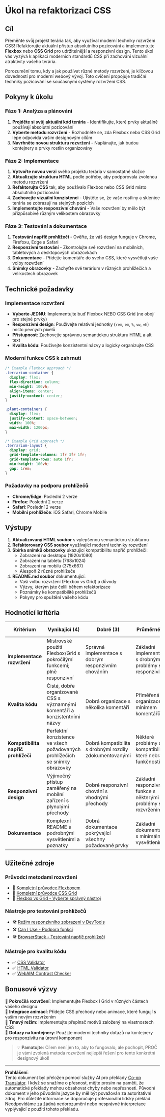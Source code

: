 <!--
CO_OP_TRANSLATOR_METADATA:
{
  "original_hash": "bee6762d4092a13fc7c338814963f980",
  "translation_date": "2025-10-24T21:00:09+00:00",
  "source_file": "3-terrarium/2-intro-to-css/assignment.md",
  "language_code": "cs"
}
-->
# Úkol na refaktorizaci CSS

## Cíl

Přeměňte svůj projekt terária tak, aby využíval moderní techniky rozvržení CSS! Refaktorujte aktuální přístup absolutního pozicování a implementujte **Flexbox** nebo **CSS Grid** pro udržitelnější a responzivní design. Tento úkol vás vyzývá k aplikaci moderních standardů CSS při zachování vizuální atraktivity vašeho terária.

Porozumění tomu, kdy a jak používat různé metody rozvržení, je klíčovou dovedností pro moderní webový vývoj. Toto cvičení propojuje tradiční techniky pozicování se současnými systémy rozvržení CSS.

## Pokyny k úkolu

### Fáze 1: Analýza a plánování
1. **Projděte si svůj aktuální kód terária** - Identifikujte, které prvky aktuálně používají absolutní pozicování
2. **Vyberte metodu rozvržení** - Rozhodněte se, zda Flexbox nebo CSS Grid lépe odpovídá vašim designovým cílům
3. **Navrhněte novou strukturu rozvržení** - Naplánujte, jak budou kontejnery a prvky rostlin organizovány

### Fáze 2: Implementace
1. **Vytvořte novou verzi** svého projektu terária v samostatné složce
2. **Aktualizujte strukturu HTML** podle potřeby, aby podporovala zvolenou metodu rozvržení
3. **Refaktorujte CSS** tak, aby používalo Flexbox nebo CSS Grid místo absolutního pozicování
4. **Zachovejte vizuální konzistenci** - Ujistěte se, že vaše rostliny a sklenice terária se zobrazují na stejných pozicích
5. **Implementujte responzivní chování** - Vaše rozvržení by mělo být přizpůsobivé různým velikostem obrazovky

### Fáze 3: Testování a dokumentace
1. **Testování napříč prohlížeči** - Ověřte, že váš design funguje v Chrome, Firefoxu, Edge a Safari
2. **Responzivní testování** - Zkontrolujte své rozvržení na mobilních, tabletových a desktopových obrazovkách
3. **Dokumentace** - Přidejte komentáře do svého CSS, které vysvětlují vaše volby rozvržení
4. **Snímky obrazovky** - Zachyťte své terárium v různých prohlížečích a velikostech obrazovek

## Technické požadavky

### Implementace rozvržení
- **Vyberte JEDNU**: Implementujte buď Flexbox NEBO CSS Grid (ne obojí pro stejné prvky)
- **Responzivní design**: Používejte relativní jednotky (`rem`, `em`, `%`, `vw`, `vh`) místo pevných pixelů
- **Přístupnost**: Zachovejte správnou semantickou strukturu HTML a alt text
- **Kvalita kódu**: Používejte konzistentní názvy a logicky organizujte CSS

### Moderní funkce CSS k zahrnutí
```css
/* Example Flexbox approach */
.terrarium-container {
  display: flex;
  flex-direction: column;
  min-height: 100vh;
  align-items: center;
  justify-content: center;
}

.plant-containers {
  display: flex;
  justify-content: space-between;
  width: 100%;
  max-width: 1200px;
}

/* Example Grid approach */
.terrarium-layout {
  display: grid;
  grid-template-columns: 1fr 3fr 1fr;
  grid-template-rows: auto 1fr;
  min-height: 100vh;
  gap: 1rem;
}
```

### Požadavky na podporu prohlížečů
- **Chrome/Edge**: Poslední 2 verze
- **Firefox**: Poslední 2 verze  
- **Safari**: Poslední 2 verze
- **Mobilní prohlížeče**: iOS Safari, Chrome Mobile

## Výstupy

1. **Aktualizovaný HTML soubor** s vylepšenou semantickou strukturou
2. **Refaktorovaný CSS soubor** využívající moderní techniky rozvržení
3. **Sbírka snímků obrazovky** ukazující kompatibilitu napříč prohlížeči:
   - Zobrazení na desktopu (1920x1080)
   - Zobrazení na tabletu (768x1024) 
   - Zobrazení na mobilu (375x667)
   - Alespoň 2 různé prohlížeče
4. **README.md soubor** dokumentující:
   - Vaši volbu rozvržení (Flexbox vs Grid) a důvody
   - Výzvy, kterým jste čelili během refaktorizace
   - Poznámky ke kompatibilitě prohlížečů
   - Pokyny pro spuštění vašeho kódu

## Hodnotící kritéria

| Kritérium | Vynikající (4) | Dobré (3) | Průměrné (2) | Začátečník (1) |
|----------|---------------|----------------|---------------|---------------|
| **Implementace rozvržení** | Mistrovské použití Flexbox/Grid s pokročilými funkcemi; plně responzivní | Správná implementace s dobrým responzivním chováním | Základní implementace s drobnými problémy s responzivitou | Neúplná nebo nesprávná implementace rozvržení |
| **Kvalita kódu** | Čisté, dobře organizované CSS s významnými komentáři a konzistentními názvy | Dobrá organizace s několika komentáři | Přiměřená organizace s minimem komentářů | Špatná organizace; obtížné na pochopení |
| **Kompatibilita napříč prohlížeči** | Perfektní konzistence ve všech požadovaných prohlížečích se snímky obrazovky | Dobrá kompatibilita s drobnými rozdíly zdokumentovanými | Některé problémy s kompatibilitou, které nebrání funkčnosti | Závažné problémy s kompatibilitou nebo chybějící testování |
| **Responzivní design** | Výjimečný přístup zaměřený na mobilní zařízení s plynulými přechody | Dobré responzivní chování s vhodnými přechody | Základní responzivní funkce s některými problémy s rozvržením | Omezené nebo nefunkční responzivní chování |
| **Dokumentace** | Komplexní README s podrobnými vysvětleními a poznatky | Dobrá dokumentace pokrývající všechny požadované prvky | Základní dokumentace s minimálními vysvětleními | Neúplná nebo chybějící dokumentace |

## Užitečné zdroje

### Průvodci metodami rozvržení
- 📖 [Kompletní průvodce Flexboxem](https://css-tricks.com/snippets/css/a-guide-to-flexbox/)
- 📖 [Kompletní průvodce CSS Grid](https://css-tricks.com/snippets/css/complete-guide-grid/)
- 📖 [Flexbox vs Grid - Vyberte správný nástroj](https://blog.webdevsimplified.com/2022-11/flexbox-vs-grid/)

### Nástroje pro testování prohlížečů
- 🛠️ [Režim responzivního zobrazení v DevTools](https://developer.chrome.com/docs/devtools/device-mode/)
- 🛠️ [Can I Use - Podpora funkcí](https://caniuse.com/)
- 🛠️ [BrowserStack - Testování napříč prohlížeči](https://www.browserstack.com/)

### Nástroje pro kvalitu kódu
- ✅ [CSS Validator](https://jigsaw.w3.org/css-validator/)
- ✅ [HTML Validator](https://validator.w3.org/)
- ✅ [WebAIM Contrast Checker](https://webaim.org/resources/contrastchecker/)

## Bonusové výzvy

🌟 **Pokročilá rozvržení**: Implementujte Flexbox I Grid v různých částech vašeho designu  
🌟 **Integrace animací**: Přidejte CSS přechody nebo animace, které fungují s vaším novým rozvržením  
🌟 **Tmavý režim**: Implementujte přepínač motivů založený na vlastnostech CSS  
🌟 **Dotazy na kontejnery**: Použijte moderní techniky dotazů na kontejnery pro responzivitu na úrovni komponent  

> 💡 **Pamatujte**: Cílem není jen to, aby to fungovalo, ale pochopit, PROČ je vámi zvolená metoda rozvržení nejlepší řešení pro tento konkrétní designový úkol!

---

**Prohlášení**:  
Tento dokument byl přeložen pomocí služby AI pro překlady [Co-op Translator](https://github.com/Azure/co-op-translator). I když se snažíme o přesnost, mějte prosím na paměti, že automatické překlady mohou obsahovat chyby nebo nepřesnosti. Původní dokument v jeho původním jazyce by měl být považován za autoritativní zdroj. Pro důležité informace se doporučuje profesionální lidský překlad. Neodpovídáme za žádná nedorozumění nebo nesprávné interpretace vyplývající z použití tohoto překladu.